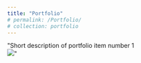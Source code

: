 ```yaml
---
title: "Portfolio"
# permalink: /Portfolio/
# collection: portfolio
---
```


"Short description of portfolio item number 1<br/><img src='/images/500x300.png'>"

